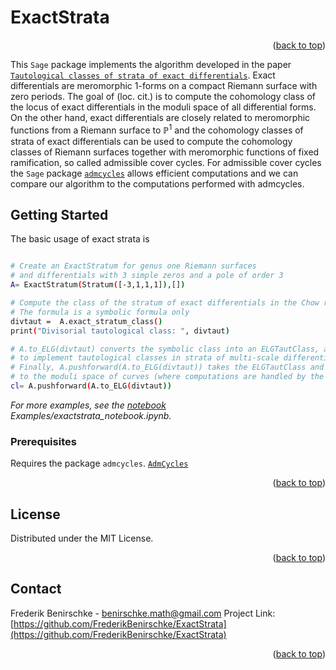 # ExactStrata







<p align="right">(<a href="#readme-top">back to top</a>)</p>

This ```Sage``` package implements the algorithm developed in the paper [`Tautological classes of strata of exact differentials`](https://arxiv.org/abs/2304.04064). Exact differentials are meromorphic $1$-forms on a compact Riemann surface with zero periods. The goal of (loc. cit.) is to compute the cohomology class of the locus of exact differentials in the moduli space of all differential forms. On the  other hand, exact differentials are closely related to meromorphic functions from a Riemann surface to $\mathbb{P}^1$ and the cohomology classes of strata of exact differentials can be used to compute the cohomology classes of Riemann surfaces together with meromorphic functions of fixed ramification, so called admissible cover cycles. For admissible cover cycles the `Sage` package [`admcycles`](https://gitlab.com/modulispaces/admcycles) allows efficient computations and we can compare our algorithm to the computations performed with admcycles.


<!-- GETTING STARTED -->
## Getting Started


The basic usage of exact strata is 
```sh

# Create an ExactStratum for genus one Riemann surfaces
# and differentials with 3 simple zeros and a pole of order 3
A= ExactStratum(Stratum([-3,1,1,1]),[])

# Compute the class of the stratum of exact differentials in the Chow ring
# The formula is a symbolic formula only
divtaut =  A.exact_stratum_class()
print("Divisorial tautological class: ", divtaut)

# A.to_ELG(divtaut) converts the symbolic class into an ELGTautClass, a class provided by the package diffstrata
# to implement tautological classes in strata of multi-scale differentials
# Finally, A.pushforward(A.to_ELG(divtaut)) takes the ELGTautClass and pushes it forward
# to the moduli space of curves (where computations are handled by the package admcycles).
cl= A.pushforward(A.to_ELG(divtaut))
 ```


_For more examples, see the [notebook](Examples/exactstrata_notebook.ipynb) Examples/exactstrata_notebook.ipynb._ 


### Prerequisites



Requires the package ```admcycles```. 
[`AdmCycles`](https://gitlab.com/modulispaces/admcycles)






<p align="right">(<a href="#readme-top">back to top</a>)</p>


<!-- LICENSE -->
## License

Distributed under the MIT License. 
<p align="right">(<a href="#readme-top">back to top</a>)</p>



<!-- CONTACT -->
## Contact

Frederik Benirschke - benirschke.math@gmail.com
Project Link: [https://github.com/FrederikBenirschke/ExactStrata](https://github.com/FrederikBenirschke/ExactStrata)

<p align="right">(<a href="#readme-top">back to top</a>)</p>

